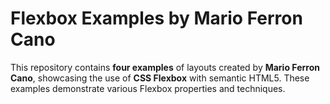 # Flexbox Examples by Mario Ferron Cano

This repository contains **four examples** of layouts created by **Mario Ferron Cano**, showcasing the use of **CSS Flexbox** with semantic HTML5. These examples demonstrate various Flexbox properties and techniques.